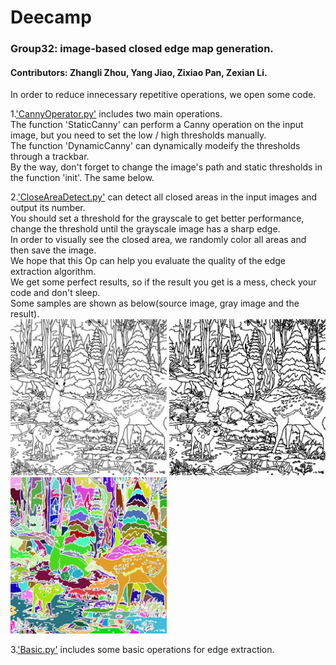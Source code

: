 # Deecamp
### Group32: image-based closed edge map generation.   
#### Contributors: Zhangli Zhou, Yang Jiao, Zixiao Pan, Zexian Li.  

In order to reduce innecessary repetitive operations, we open some code.  

1.['CannyOperator.py'](https://github.com/FuNian788/Deecamp32/blob/master/CannyOperator.py) includes two main operations.    
The function 'StaticCanny' can perform a Canny operation on the input image, but you need to set the low / high thresholds manually.  
The function 'DynamicCanny' can dynamically modeify the thresholds through a trackbar.  
By the way, don't forget to change the image's path and static thresholds in the function 'init'. The same below.  

2.['CloseAreaDetect.py'](https://github.com/FuNian788/Deecamp32/blob/master/CloseAreaDetect.py) can detect all closed areas in the input images and output its number.   
You should set a threshold for the grayscale to get better performance, change the threshold until the grayscale image has a sharp edge.   
In order to visually see the closed area, we randomly color all areas and then save the image.  
We hope that this Op can help you evaluate the quality of the edge extraction algorithm.    
We get some perfect results, so if the result you get is a mess, check your code and don't sleep.  
Some samples are shown as below(source image, gray image and the result).   
<img width="250" height="250" alt="source image" src="https://github.com/FuNian788/Deecamp32/raw/master/img/CloseAreaDetect/source.jpg"/>
<img width="250" height="250" alt="source image" src="https://github.com/FuNian788/Deecamp32/raw/master/img/CloseAreaDetect/gray.jpg"/> 
<img width="250" height="250" alt="source image" src="https://github.com/FuNian788/Deecamp32/raw/master/img/CloseAreaDetect/result.jpg"/>  

3.['Basic.py'](https://github.com/FuNian788/Deecamp32/blob/master/Basic.py) includes some basic operations for edge extraction.  

